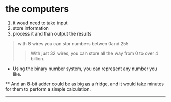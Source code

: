 # the computers
1. it woud need to take input 
2. store information
3. process it and  than output the results 
> with 8 wires you can stor numbers betwen 0and 255
>> With just 32 wires, you can store all the way from 0 to over 4 billion.
+ Using the binary number system, you can represent any number you like.

** And an 8-bit adder could be as big as a fridge, and it would take minutes for them to perform a simple calculation. 

---

